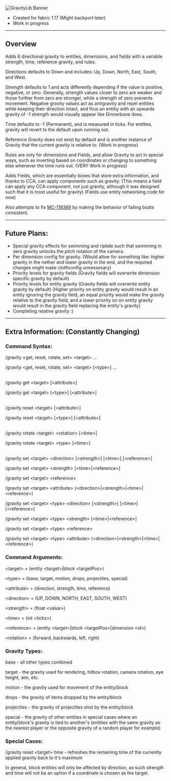 ![GravityLib Banner](https://user-images.githubusercontent.com/56317194/121430473-c0d05980-c93d-11eb-8f18-4b33ecc59bed.png)

- Created for fabric 1.17 (Might backport later)
- Work in progress

---

## Overview

Adds 6 directional gravity to entities, dimensions, and fields with a variable strength, time, reference gravity, and rules.

Directions defaults to Down and includes: Up, Down, North, East, South, and West.

Strength defaults to 1 and acts differently depending if the value is positive, negative, or zero. Generally, strength values closer to zero are weaker and those further from zero are stronger, while a strength of zero prevents movement. Negative gravity values act as antigravity and repel entities while keeping their direction intact, and thus an entitiy with an upwards gravity of -1 strength would visually appear like Dinnerbone does.

Time defaults to -1 (Permanent), and is measured in ticks. For entities, gravity will revert to the default upon running out.

Reference Gravity does not exist by default and is another instance of Gravity that the current gravity is relative to. (Work in progress)

Rules are only for dimensions and Fields, and allow Gravity to act in special ways, such as inverting based on coordinates or changing to something else whenever the time runs out. (VERY Work in progress)

Adds Fields, which are essentially boxes that store extra information, and thanks to CCA, can apply components such as gravity. (This means a field can apply any CCA component, not just gravity, although it was designed such that it is most useful for gravity) (Fields use entity networking code for now)

Also attempts to fix [MC-119369](https://bugs.mojang.com/browse/MC-119369) by making the behavior of falling boats consistent.

---

## Future Plans:
- Special gravity effects for swimming and riptide such that swimming in zero gravity unlocks the pitch rotation of the camera.
- Per dimension config for gravity. (Would allow for something like: higher gravity in the nether and lower gravity in the end, and the required changes might make clothconfig unnessesary)
- Priority levels for gravity fields (Gravity fields will overwrite dimension specific gravity by default)
- Priority levels for entity gravity (Gravity fields will overwrite entity gravity by default) [Higher priority on entity gravity would result in an entity ignoring the gravity field, an equal priority would make the gravity relative to the gravity field, and a lower priority on on entity gravity would result in the gravity field replacing the entity's gravity]
- Completing relative gravity :)

---

## Extra Information: (Constantly Changing)

### Command Syntax:

/gravity \<get, reset, rotate, set> \<target> ...

/gravity \<get, reset, rotate, set> \<target> [\<type>] ...

\
/gravity get \<target> [\<attribute>]

/gravity get \<target> [\<type>] [\<attribute>]

\
/gravity reset \<target> [\<attribute>]

/gravity reset \<target> [\<type>] [\<attribute>]

\
/gravity rotate \<target> \<rotation> [\<time>]

/gravity rotate \<target> \<type> <rotation> [\<time>]

\
/gravity set \<target> \<direction> [\<strength>] [\<time>] [\<reference>]

/gravity set \<target> \<strength> [\<time>|\<reference>]

/gravity set \<target> \<reference>

/gravity set \<target> \<attribute> (\<direction>|\<strength>|\<time>|\<reference>)

/gravity set \<target> \<type> \<direction> [\<strength>] [\<time>] [\<reference>]

/gravity set \<target> \<type> \<strength> [\<time>|\<reference>]

/gravity set \<target> \<type> \<reference>

/gravity set \<target> \<type> \<attribute> (\<direction>|\<strength>|\<time>|\<reference>)

### Command Arguments:

\<target> = (entity \<target>|block \<targetPos>)

\<type> = (base, target, motion, drops, projectiles, special)

\<attribute> = (direction, strength, time, reference)

\<direction> = (UP, DOWN, NORTH, EAST, SOUTH, WEST)

\<strength> = (float \<value>)

\<time> = (int \<ticks>)

\<reference> = (entity \<target>|block \<targetPos>|dimension \<id>)

\<rotation> = (forward, backwards, left, right)

### Gravity Types:

base - all other types combined

target - the gravity used for rendering, hitbox rotation, camera rotation, eye height, aim, etc.

motion - the gravity used for movement of the entity/block

drops - the gravity of items dropped by the entity/block

projectiles - the gravity of projectiles shot by the entity/block

special - the gravity of other entities in special cases where an entity/block's gravity is tied to another's
(entities with the same gravity as the nearest player or the opposite gravity of a random player for example)

### Special Cases:

/gravity reset \<target> time - refreshes the remaining time of the currently applied gravity back to it's maximum

In general, block entities will only be affected by direction, as such strength and time will not be an option if a coordinate is chosen as the target.

